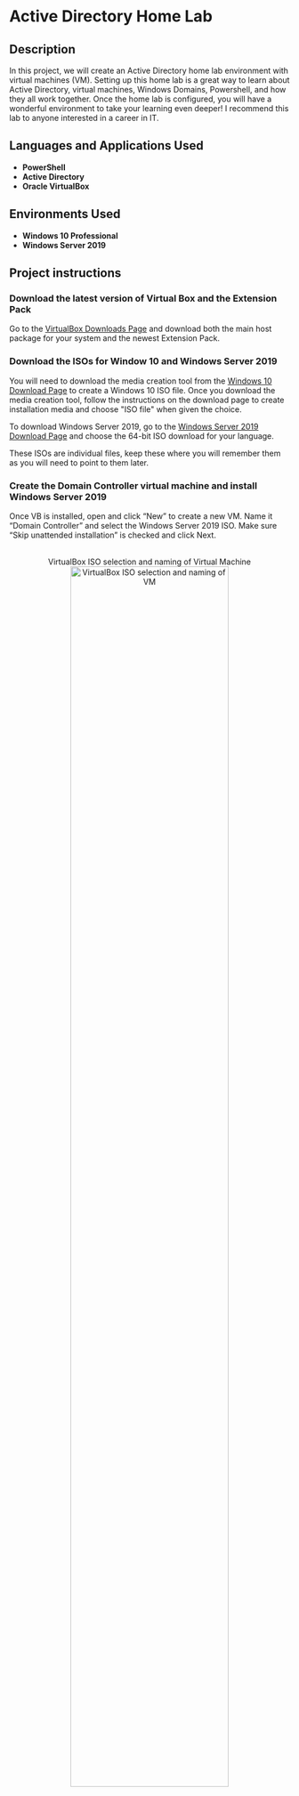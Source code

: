 <h1>Active Directory Home Lab</h1>

<h2>Description</h2>
In this project, we will create an Active Directory home lab environment with virtual machines (VM). Setting up this home lab is a great way to learn about Active Directory, virtual machines, Windows Domains, Powershell, and how they all work together. Once the home lab is configured, you will have a wonderful environment to take your learning even deeper! I recommend this lab to anyone interested in a career in IT. 

<h2>Languages and Applications Used</h2>

- <b>PowerShell</b> 
- <b>Active Directory</b>
- <b>Oracle VirtualBox</b>

<h2>Environments Used </h2>

- <b>Windows 10 Professional</b>
- <b>Windows Server 2019</b>

<h2>Project instructions</h2>

<h3>Download the latest version of Virtual Box and the Extension Pack</h3>

Go to the <a href="https://www.virtualbox.org/wiki/Downloads">VirtualBox Downloads Page</a> and download both the main host package for your system and the newest Extension Pack.

<h3>Download the ISOs for Window 10 and Windows Server 2019</h3>

You will need to download the media creation tool from the <a href="https://www.microsoft.com/en-us/software-download/windows10">Windows 10 Download Page</a> to create a Windows 10 ISO file. Once you download the media creation tool, follow the instructions on the download page to create installation media and choose "ISO file" when given the choice.

To download Windows Server 2019, go to the <a href="https://www.microsoft.com/en-us/evalcenter/download-windows-server-2019">Windows Server 2019 Download Page</a> and choose the 64-bit ISO download for your language.

These ISOs are individual files, keep these where you will remember them as you will need to point to them later.

<h3>Create the Domain Controller virtual machine and install Windows Server 2019</h3>
Once VB is installed, open and click “New” to create a new VM. Name it “Domain Controller” and select the Windows Server 2019 ISO. Make sure “Skip unattended installation” is checked and click Next.

<p align="center"><br/>
VirtualBox ISO selection and naming of Virtual Machine <br/>
<img src="https://i.imgur.com/BrYBpHd.png" height="75%" width="75%" alt="VirtualBox ISO selection and naming of VM"/></p>

Use the slider or incremental controls to allocate the amount of RAM and CPUs that this VM will use. This will depend on the system you have, and will affect how fast the VM runs. I would recommend allocating at least 4GB (4096 MB) of RAM and at least 2 CPUs for this VM. Click Next.

Make sure that the “Create a Virtual Hard Disk Now” radio button is selected and allocate the amount of hard drive space for this VM to use. You need to reserve enough to install the operating system on, and then some. I would recommend allocating at least 30GB for this VM and 50GB if you have the space to spare. Click Next, then click Finish. You should now see the VM named Domain Controller in the left panel of the VirtualBox window.

Before starting this VM up, click on Settings. Under the General section, click on the “Advanced” tab and change both the “Shared Clipboard” and “Drag‘n’Drop” properties to “Bidirectional.” This will allow us to drag files and use the same clipboard from our VMs. Next, click on “Network.” Click on the “Adapter 2” tab and click “Enable Network Adapter” to check the box. Using the “Attached to:” drop down menu, select “Internal Network” then click OK.

<p align="center"><br/>
Enabling Network Adapter 2 in VirtualBox <br/>
<img src="https://i.imgur.com/XkyZ1UB.png" height="60%" width="60%" alt="VirtualBox Settings Enable Network Adapter 2"/></p>

Start the Domain Controller VM by double clicking it or selecting it and clicking Start. The Windows Server 2019 setup program should automatically begin if we selected the correct ISO file when we created this VM. Click through the default options and click “Install Now” to proceed. You will come to a selection screen where you are asked to choose a version of Windows Server 2019. Select the “Standard Evaluation (Desktop Experience)” option and click Next. Accept the license terms and click Next. Click on “Custom: Install Windows only (advanced) and then make sure the correct drive is selected (there should only be the one option showing the Virtual Hard Disk we created earlier) and click Next. Installation should begin in earnest and will take a few minutes at least. During this process, the VM will restart. When it does, the screen will show the message, “Press any key to boot from CD or DVD…” but doing so will restart the setup process from the beginning - so don’t press any keys when you see this message!

Eventually, after an automatic restart or two, you will be asked to set a password for the default Administrator account. For the purposes of this lab, and to make it easier to learn, I recommend using “Password1234” as the password for everything in this lab. You never want to do this in real life, but we will have to login many times as different users and keeping the same password for all those users will speed things up. Also, when we generate 1000 users with a Powershell script, all those users will have “Password1234” as their default password since that’s hard coded into the script. Once you have entered the Administrator password, click Finish.

Now we can log in! At this point, you may notice that pressing Ctrl+Alt+Delete does not unlock the screen or seem to do anything! This is a quirk with VirtualBox. You can successfully log in by clicking “Input” at the top of the window, then “Keyboard,” then “Insert Ctrl-Alt-Delete.” Alternatively, you can hold the Host key (shown at the bottom right corner of the VirtualBox window, and usually Right Ctrl by default) and Delete as a shortcut to this command. Use whichever method you prefer and log in using the Administrator password.

After logging in, Windows will ask if you want your PC to be discoverable on the network. Click Yes. You will also see that Server Manager automatically starts when you log in, and it may take up the whole screen. Minimize or close that and any other windows that are open. On the VirtualBox menu, click “Devices,” then click “Insert Guest Additions CD image….” Then, from within the Domain Controller VM, open File Explorer and then click on “This PC” in the left panel. Under “Devices and drives,” double-click on the CD drive which should say “VirtualBox Guest Additions.” This should open the contents of the CD to reveal several files. Locate the executable application with “-amd64” on the end of the filename and double-click it to start the setup. Click through until you click “Install,” leaving all default values as they are. Click Finish. Once the VM restarts, log in as Administrator again.

<p align="center"><br/>
Selecting the Guest Additions file <br/>
<img src="https://i.imgur.com/jvCSrOv.png" height="75%" width="75%" alt="VirtualBox Guest Additions File Selection"/></p>

Right-click on the Network icon in the system tray at the bottom-right corner of the Domain Controller’s desktop and click “Open Network & Internet Settings”, then click on “Change Adapter Options.” In the Network Connections window that opens, you should see two connection objects, probably named “Ethernet” and “Ethernet 2.” Right-click on one of the connections and click “Status” then click “Details.” In the Network Connection Details window, look for the property called “IPv4 Address.” If you cannot find this property, look for its alternative, “Autoconfiguration IPv4 Address.” Remember which of the two properties this connection had, and click “Close” twice to return to the Network Connections. Do the same thing for the other connection and make a note of whether it had the “IPv4 Address” or “Autoconfiguration IPv4 Address” properties. One connection should have the one property, and the other connection should have the other, but none of them should have both properties. Right-click on the connection that has the “IPv4 Address” property and click “Rename.” Change the name of this connection to “Internet” and press Enter. Then rename the other connection “Internal.”

Once both connections are renamed, right-click on the “Internal” connection and click “Properties.” Select “Internet Protocol Version 4 (TCP/IPv4)” and click “Properties.” Click on the “Use the following IP address” radio button and fill in the following: “IP address” is 172.16.0.1, “Subnet mask” is 255.255.255.0, and “Preferred DNS server” is 127.0.0.1. Click OK, then click Close. Close any open windows.

<p align="center"><br/>
IPv4 properties for "Internal" <br/>
<img src="https://i.imgur.com/D542B0j.png" height="65%" width="65%" alt="Internal Connection's IPv4 Properties"/></p>

Right-click on the Start Button and click “System,” then click the “Rename this PC” button in the right panel (you may have to scroll down a little). Name it “DC” for Domain Controller and click Next. Then click “Restart Now.”

<h3>Installing Active Directory and Creating a New Domain</h3>
Once the Domain Controller restarts, login as Administrator and open Server Manager if it doesn’t automatically open. Within Server Manager, click on “Add roles and features” then click next through all the default options until you get to the “Select server roles” section. Check the box for “Active Directory Domain Services” and then click “Add Features” on the confirmation screen. Then click Next through the rest of the options until you can click on “Install.” Click “Install” and wait until it’s finished. Then click “Close” to finish.

Within the Server Manager Dashboard, you should see a flag icon with an exclamation point near it - click on it to open a pop-out menu. Click on “Promote this server to a domain controller” then select the “Add a new forest” radio button. Type in “mydomain.com” and click Next. On the next screen, you will notice that the DSRM password fields require an entry here. DSRM is beyond the scope of this lab, but you still need to add something to move to the next screen. Add the same password you’re using for the rest of this lab just to keep it simple and click Next through the defaults on each screen until you reach the “Prerequisites Check” screen. Once the prerequisite checks are passed, click “Install.” This may take a little while and the VM will restart as part of this process. Once the VM restarts and reaches the log in screen, you will notice that you are now logging into the new domain we created.

<p align="center"><br/>
Server Manager Post-Deployment Configuration Flag <br/>
<img src="https://i.imgur.com/zWhz5Tp.png" height="70%" width="70%" alt="Server Manager Post-Deployment Configuration Flag"/></p>

<h3>Create a new Administrator account to use instead of the default</h3>
Open the start menu, navigate to “Windows Administration Tools” then click on “Active Directory Users and Computers.” Right-click on “mydomain.com” in the left panel, click “New,” then click “Organizational Unit.” For the name, type “_ADMINS” and uncheck the “Protect container from accidental deletion” checkbox. Click OK. Now you should see an “_ADMINS” object in the left panel (expand the mydomain.com object if you don’t see it). Right-click it and click “New,” then “User.” Fill out your first and last name in the applicable fields, but in the “User logon name” field, enter “a-” followed by your first name initial and last name. For example, Eric Burton’s logon name should be “a-eburton". This prefix is a naming convention used to indicate this account is an Admin account.

<p align="center"><br/>
Adding the Administrator user account details <br/>
<img src="https://i.imgur.com/quwPun6.png" height="60%" width="60%" alt="Adding the Administrator user account details"/></p>

Once you have filled out the appropriate fields, click Next. Add the same password you have been using for the entire lab and check the “Password never expires” checkbox while unchecking the “User must change password at next logon” checkbox. Click Next, then Finish. You should now see the new user show up in the right panel when you select the “_ADMINS” OU in the left panel. Right-click the new user and click “Properties.” Then click the “Member Of” tab and “Add.” Type “domain admins” and click “Check Names.” If the text you just typed was changed to “Domain Admins,” click OK. Then click Apply, then OK again. That user is now an Admin.

<p align="center"><br/>
Adding the new user to the Domain Admins group using the object picker <br/>
<img src="https://i.imgur.com/o03TGpA.png" height="60%" width="60%" alt="Choosing the Domain Admins object in the object picker"/></p>

<h3>Signing in with new Admin account</h3>
Sign out of your current account by right-clicking the start button, selecting “Shut down or sign out,” then clicking “Sign out.” When you see the password field on the login screen, click on “Other user” on the bottom left of the screen. Now login with the user name of the Admin account we just created (with the “a-” prefix) and the corresponding password.

<h3>Installing Remote Access Server and Network Address Translation on Domain Controller</h3>
Open Server Manager and click on “Add roles and features.” Click Next through all the default options until you reach “Select server roles.” Check the box for “Remote Access” then click Next through more default options until you reach “Select role services.” Check the “Routing” checkbox and then “Add Features.” You will notice that this will automatically check the “DirectAccess and VPN (RAS) checkbox as well. Click Next through the remaining options and click “Install” when able. Click Close when the installation completes.

On the top left of the Server Manager Dashboard, click on “Tools” then click “Routing and Remote Access.” Right-click on the local server object in the left panel and select “Configure and Enable Routing and Remote Access.”

<p align="center"><br/>
Configure and Enable Routing and Remote Access menu <br/>
<img src="https://i.imgur.com/0w77MUL.png" height="70%" width="70%" alt="Configure and Enable Routing and Remote Access menu"/></p>

Click Next, then select the “Network address translation (NAT) radio button and click Next. On the next screen, make sure the radio button for “Use this public interface to connect to the Internet” is selected and not greyed out. If it is greyed out and unselectable, click Cancel and restart the Routing and Remote Access Setup Wizard (go back to the beginning of this paragraph’s directions) and that should fix the issue. From the two interfaces available for selection, select the one that connects to the Internet (this one should be named “Internet” to distinguish it). Click Next, then Finish.

<p align="center"><br/>
Routing and Remote Access Public Interface greyed out (cancel wizard and start over) <br/>
<img src="https://i.imgur.com/TquOK3h.png" height="60%" width="60%" alt="Routing and Remote Access Public Interface greyed out (cancel wizard and start over)"/></p>

<p align="center"><br/>
Routing and Remote Access Public Interface selectable (success!) <br/>
<img src="https://i.imgur.com/1vKiiD6.png" height="60%" width="60%" alt="Routing and Remote Access Public Interface selectable (success!)"/></p>

<h3>Set up DHCP on Domain Controller</h3>
Open Server Manager and click on “Add roles and features” again. Once again, click Next until you reach “Select server roles.” Check the “DHCP Server” checkbox, then click “Add Features,” then click Next through the remainder of the screens. Click Install, then click Close. Back in Server Manager, click “Tools” and then click “DHCP.” Once the DHCP window opens, you should see the server object in the left panel. Click on the arrow to the left of it to reveal the IPv4 and IPv6 objects. Right-click on the IPv4 object and click “New Scope” to begin the New Scope Wizard. Click Next, then type “172.16.0.100-200” and click Next. Enter 172.16.0.100 for the “Start IP address,” 172.16.0.200 for the “End IP address,” and 255.255.255.0 for the “Subnet mask.” 

<p align="center"><br/>
Setting the scope's IP address range <br/>
<img src="https://i.imgur.com/P9YBkxz.png" height="60%" width="60%" alt="Setting the scope's IP address range"/></p>

Click Next through the rest of the default options until you reach the “Configure DHCP Options” screen. Make sure “Yes, I want to configure these options now” is selected and click Next. On the “Router (Default Gateway) screen, enter the IP address of the Domain Controller’s “Internal” IP address (we set this to 172.16.0.1 earlier) and click Add, then click Next through the remaining default options and click Finish.

Back in the DHCP window, right-click on the server object (dc.mydomain.com) and click “Authorize.” Then right-click it again and click “Refresh.” Now the icons for the IPv4 and IPv6 objects should have green check marks. Click the arrow next to the IPv4 object to expand it and you should see the new Scope object that we just created.

<p align="center"><br/>
DHCP window after authorization, refreshed and expanded <br/>
<img src="https://i.imgur.com/BBcBnvY.png" height="75%" width="75%" alt="DHCP window after authorization, refreshed and expanded"/></p>

<h3>Download and Run a PowerShell Script to add Users</h3>
You can use Active Directory to add users one at a time, similar to the way we created the admin account earlier, but that is time-consuming. Instead of that method, we can use a PowerShell script that will automatically add 1000 or so users. 

In order to do this, you will have to download or copy two files from this Github repository within your main PC (not from within the VM): CreateADUsers.ps1 and NamesList.txt. CreateADUsers.ps1 is the PowerShell script that will do all the hard work of adding fake users. NamesList.txt is simply a list of fake names from which the script will pull. You can find both of these files on the main page of this repository or you can click the following links to go straight there: 

<a href=https://github.com/guruthos/ActiveDirectoryHomeLab/blob/main/CreateADUsers.ps1>PowerShell Script Location</a>

Once you arrive at the Github page where the file is located, you may notice there isn’t a download button, per se. Instead, you can right-click on the “Raw” button and click “Save Link As” to bring up the file save window. To make this easy, make sure the file is set to save to your desktop and leave the “File name” and “Save as type” options as they are before clicking “Save.” The file should now be on your desktop. Now do the same for the following NamesList.txt file and save it on your desktop as well. It is important that these files are saved in the same location.

<a href=https://github.com/guruthos/ActiveDirectoryHomeLab/blob/main/NamesList.txt>List of Names Location</a>

Once both files are downloaded to your PC’s desktop, you can drag both files over to the VM’s desktop window (This is why we set up the “Drag ‘n’ Drop” property to bidirectional). Once the files are successfully copied to the VM’s desktop, open Windows PowerShell ISE as an Administrator (to do this, right-click on the Windows PowerShell ISE icon and select “More” then “Run as Administrator”. Then click “Yes” on the User Account Control dialog that pops up). From within PowerShell ISE, click “File” then “Open” then locate and select the CreateADUsers.ps1 file and click “Open.” Now you should see the file’s code in the top half of the PowerShell window and a command line prompt in the bottom half. Click your cursor in the bottom half of the PowerShell window so you can type on the command line. From here, type “Set-ExecutionPolicy Unrestricted” and hit enter. Click “Yes to All” when the “Execution Policy Change” dialog pops up. This is a security feature designed to warn you of the possible danger of running scripts as they may contain malicious code. If it worked correctly, you should see the same command line prompt as before with no messages (error or otherwise).

<p align="center"><br/>
PowerShell ISE Set-ExecutionPolicy Unrestricted <br/>
<img src="https://i.imgur.com/QA5H7VU.png" height="60%" width="60%" alt="PowerShell ISE Set-ExecutionPolicy Unrestricted"/></p>

Now you need to change the working directory to the folder where both the script and the list of names files are located: the desktop. From the command line, type “cd C:\Users\a-eburton\Desktop but replace “a-eburton” with your special admin account you created earlier (the account with the “a-” prefix and your first name’s initial and last name). When you are typing this out, you may notice PowerShell’s context lookup feature try and help you select the correct items. Once you have it typed correctly, hit the enter key and the command line prompt should change to indicate that the working directory has changed to your desktop folder.

<p align="center"><br/>
Changing the working directory (remember to replace "a-eburton" with your account name) <br/>
<img src="https://i.imgur.com/vIzHxNv.png" height="60%" width="60%" alt="Changing the working directory (remember to replace "a-eburton" with your account name)"/></p>

Type “dir” and press enter to show the contents of the folder you have navigated to. You should see both the “CreateADUsers.ps1” and “NamesList.txt” files in the output. Now, once you have unrestricted the execution policy and changed directories to the VM’s desktop, you can run the script. Click on the green arrow in PowerShell ISE or press F5 on your keyboard to run it. You should see users being created as they scroll down the window. Wait until the script finishes and returns to the command prompt. To confirm these users were created correctly, you can open “Active Directory Users and Computers,” select the domain object in the left panel and double-click on the _USERS organizational unit and they should display in the right panel.

<h3>Creating the Windows 10 Client VM</h3>
In VirtualBox, create a new Vm using the Windows 10 ISO and name it something to distinguish it as a client machine. You can use the same hardware allocations as you did earlier on the Domain Controller VM. Once the VM is created, right-click on it and open settings. Click on Network, and change Adapter 1’s “Attached to” property to “Internal Network.” Click OK.

Start the new Client VM to begin the Windows 10 setup. When the “Activate Windows” screen appears, click on “I don’t have a product key.” Then select Windows 10 Pro from the operating system selections and click Next. Select “Custom Install” when given the option then click Next until installation begins. Let the VM restart automatically and remember to not press a key to boot from CD/DVD. Eventually the setup program will ask you for more information. Select the appropriate options and skip any skippable screens. When setup comes to the Network screen, if it asks if you want to connect to a network, click on “I don’t have Internet.” When prompted, choose “Personal Use” over “Organizational,” choose “offline account” over adding a Microsoft account, and choose “Limited Experience” when setup again tries to convince you to make an account.

Enter a default username when asked, “Who’s going to use this PC?” I entered “user” and left the password option on the next screen blank. When you get to “Choose privacy settings for your device,” toggle everything to off (you may have to scroll down, there are so many options to toggle). Skip every screen that you can from here on out without accepting any of Microsoft’s “personalization” services. After this, the setup process should enter its final leg and eventually Windows 10 will open.

Right-click on the Start button and click “System.” Scroll down and click on “Rename this PC (advanced)” then click “Change.”

<p align="center"><br/>
Locating Rename this PC (advanced) <br />
<img src="https://i.imgur.com/ZM6kuU6.png" height="60%" width="60%" alt="Locating Rename this PC (advanced)"/></p>

Type the name of your client VM (I used CLIENT1), then select the Domain radio button in the “Member of” section and type “mydomain.com” and click OK. In the security window that pops up, enter the admin account credentials (the account with the “a-” prefix) and click OK. After a moment or two, you should see a message box appear that confirms joining the domain was successful. Allow the client VM to restart.

The client VM should now be joined to the domain and the Domain Controller VM should now show the client VM as a member of the domain. You can check this by opening Server Manager on the Domain Controller VM, clicking on “Tools” then “DHCP.” Expand the domain object, then expand the IPv4 object, then expand the Scope object inside that. Click on “Address Leases” and you should see an entry from the client VM. When the client joined the domain, it requested and received an IP address from the DHCP service running on the Domain Controller VM. Notice that the IP address given is within the range of addresses as defined earlier in the scope.

<p align="center"><br/>
Successful assignment of IP address from Domain Controller <br />
<img src="https://i.imgur.com/9nEV1MI.png" height="75%" width="75%" alt="Successful assignment of IP address from Domain Controller"/></p>

Congratulations! You now have a working Active Directory Home Lab running on your PC! You can test out the other users login credentials by logging in as them and seeing how Active Directory works with different users on the same machine. Use this Home Lab to learn more about Active Directory - try deleting and adding users, restricting access, forcing a change password policy, etc.

<!--
 ```diff
- text in red
+ text in green
! text in orange
# text in gray
@@ text in purple (and bold)@@
```
--!>
